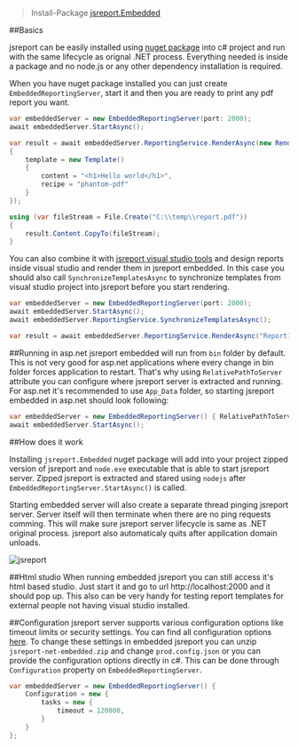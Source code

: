 > Install-Package [jsreport.Embedded](https://www.nuget.org/packages/jsreport.Embedded)

##Basics

jsreport can be easily installed using [nuget package](https://www.nuget.org/packages/jsreport.Embedded) into c# project and run with the same lifecycle as orignal .NET process. Everything needed is inside a package and no node.js or any other dependency installation is required.

When you have nuget package installed you can just create `EmbeddedReportingServer`, start it and then you are ready to print any pdf report you want.


```c#
var embeddedServer = new EmbeddedReportingServer(port: 2000);
await embeddedServer.StartAsync();

var result = await embeddedServer.ReportingService.RenderAsync(new RenderRequest()
{
    template = new Template()
    {
        content = "<h1>Hello world</h1>",
        recipe = "phantom-pdf"
    }
});

using (var fileStream = File.Create("C:\\temp\\report.pdf"))
{
    result.Content.CopyTo(fileStream);
}
```

You can also combine it with [jsreport visual studio tools](http://jsreport.net/learn/visual-studio-extension) and design reports inside visual studio and render them in jsreport embedded. In this case you should also call `SynchronizeTemplatesAsync` to synchronize templates from visual studio project into jsreport before you start rendering. 

```c#
var embeddedServer = new EmbeddedReportingServer(port: 2000);
await embeddedServer.StartAsync();
await embeddedServer.ReportingService.SynchronizeTemplatesAsync();

var result = await embeddedServer.ReportingService.RenderAsync("Report1", new { ... });
```


##Running in asp.net
jsreport embedded will run from `bin` folder by default. This is not very good for asp.net applications where every change in bin folder forces application to restart. That's why using `RelativePathToServer` attribute you can configure where jsreport server is extracted and running. For asp.net it's recommended to use `App_Data` folder, so starting jsreport embedded in asp.net should look following:

```c#
var embeddedServer = new EmbeddedReportingServer() { RelativePathToServer = "../App_Data" };
await embeddedServer.StartAsync();
```


##How does it work

Installing `jsreport.Embedded` nuget package will add into your project zipped version of jsreport and `node.exe` executable that is able to start jsreport server. Zipped jsreport is extracted and stared using `nodejs` after `EmbeddedReportingServer.StartAsync()` is called.

Starting embedded server will also create a separate thread pinging jsreport server. Server itself will then  terminate when there are no ping requests comming. This will make sure jsreport server lifecycle is same as .NET original process. jsreport also automaticaly quits after application domain unloads.


![jsreport](http://jsreport.net/img/embedded.png)

##Html studio
When running embedded jsreport you can still access it's html based studio. Just start it and go to url http://localhost:2000 and it should pop up. This also can be very handy for testing report templates for external people not having visual studio installed.

##Configuration
jsreport server supports various configuration options like timeout limits or security settings. You can find all configuration options [here](http://jsreport.net/learn/configuration).  To change these settings in embedded jsreport you can unzip `jsreport-net-embedded.zip` and change `prod.config.json` or you can provide the configuration options directly in c#. This can be done through `Configuration` property on `EmbeddedReportingServer`.

```cs
var embeddedServer = new EmbeddedReportingServer() { 
	Configuration = new {
		tasks = new {
			timeout = 120000,
		}
	}
};
```
